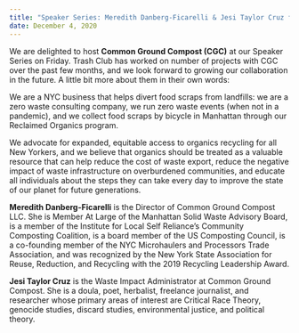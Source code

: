 ```yaml
---
title: "Speaker Series: Meredith Danberg-Ficarelli & Jesi Taylor Cruz from Common Ground Compost "
date: December 4, 2020
---
```


We are delighted to host **Common Ground Compost (CGC)** at our Speaker Series on Friday. Trash Club has worked on number of projects with CGC over the past few months, and we look forward to growing our collaboration in the future. A little bit more about them in their own words: 

We are a NYC business that helps divert food scraps from landfills: we are a zero waste consulting company, we run zero waste events (when not in a pandemic), and we collect food scraps by bicycle in Manhattan through our Reclaimed Organics program.

We advocate for expanded, equitable access to organics recycling for all New Yorkers, and we believe that organics should be treated as a valuable resource that can help reduce the cost of waste export, reduce the negative impact of waste infrastructure on overburdened communities, and educate all individuals about the steps they can take every day to improve the state of our planet for future generations.

**Meredith Danberg-Ficarelli** is the Director of Common Ground Compost LLC. She is Member At Large of the Manhattan Solid Waste Advisory Board, is a member of the Institute for Local Self Reliance’s Community Composting Coalition, is a board member of the US Composting Council, is a co-founding member of the NYC Microhaulers and Processors Trade Association, and was recognized by the New York State Association for Reuse, Reduction, and Recycling with the 2019 Recycling Leadership Award.

**Jesi Taylor Cruz** is the Waste Impact Administrator at Common Ground Compost. She is a doula, poet, herbalist, freelance journalist, and researcher whose primary areas of interest are Critical Race Theory, genocide studies, discard studies, environmental justice, and political theory.